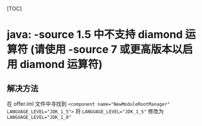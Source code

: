 [TOC]

#  java: -source 1.5 中不支持 diamond 运算符  (请使用 -source 7 或更高版本以启用 diamond 运算符)

## 解决方法

在 offer.iml 文件中寻找到 `<component name="NewModuleRootManager" LANGUAGE_LEVEL="JDK_1_5">` 将 `LANGUAGE_LEVEL="JDK_1_5"` 修改为 `LANGUAGE_LEVEL="JDK_1_8"` 

